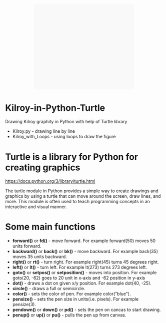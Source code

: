 <div>
  <p align="center">
    <img src="https://github.com/mmeest/Kilroy-in-Python-Turtle/blob/main/Kilroy.gif" width="320px">
  </p>
</div>

# Kilroy-in-Python-Turtle
Drawing Kilroy graphity in Python with help of Turtle library

* Kilroy.py - drawing line by line
* Kilroy_with_Loops - using loops to draw the figure

# Turtle is a library for Python for creating graphics
https://docs.python.org/3/library/turtle.html

The turtle module in Python provides a simple way to create drawings and graphics by using a turtle that can move around the screen, draw lines, and more. This module is often used to teach programming concepts in an interactive and visual manner.

# Some main functions

* **forward()** or **fd()** - move forward. For example forward(50) moves 50 units forward.
* **backward()** or **back()** or **bk()** - move backward. For example back(35) moves 35 units backward.
* **right()** or **rt()** - turn right. For example right(45) turns 45 degrees right.
* **left()** or **lt()** - turn left. For example lt(273) turns 273 degrees left.
* **goto()** or **setpos()** or **setposition()** - moves into position. For example goto(20, -62) goes to 20 unit in x-axis and -62 position in y-axis
* **dot()** - draws a dot on given x/y position. For example dot(40, -25).
* **circle()** - draws a full or semicircle.
* **color()** - sets the color of pen. For example color("blue").
* **pensize()** - sets the pen size in units(i.e. pixels). For example pensize(3).
* **pendown()** or **down()** or **pd()** - sets the pen on cancas to start drawing.
* **penup()** or **up()** or **pu()** - pulls the pen up from canvas.




